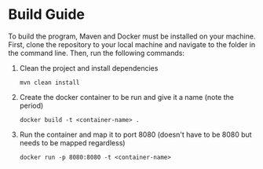 # Build Guide #

To build the program, Maven and Docker must be installed on your machine.
First, clone the repository to your local machine and navigate to the folder
in the command line. Then, run the following commands:

1. Clean the project and install dependencies

    `mvn clean install`
    
2. Create the docker container to be run and give it a name (note the period)

    `docker build -t <container-name> .`
    
3. Run the container and map it to port 8080 (doesn't have to be 8080 but needs to be mapped regardless)

    `docker run -p 8080:8080 -t <container-name>`

